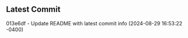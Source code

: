 
## Latest Commit
013e6df - Update README with latest commit info (2024-08-29 16:53:22 -0400) <Yunxi-Zhou>
